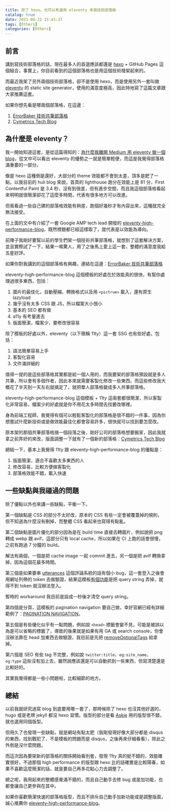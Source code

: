 ```yaml
---
title: 除了 hexo，也可以考慮用 eleventy 來寫技術部落格
catalog: true
date: 2021-08-22 15:43:37
tags: [Others]
categories: [Others]
---
```


## 前言

講到寫技術部落格的話，現在最多人的首選應該都還是 [hexo](https://hexo.io/zh-tw/) + GitHub Pages 這個組合，事實上，你目前看到的這個部落格也是用這個技術棧架起來的。

而最近我架了另外兩個技術部落格，卻不是使用 hexo，而是使用另外一套叫做 [eleventy](https://www.11ty.dev/) 的 static site generator，使用的滿意度極高，因此特地寫了這篇文章跟大家推薦這套。

如果你想先看是哪兩個部落格，在這邊：

1. [ErrorBaker 技術共筆部落格](https://blog.errorbaker.tw/)
2. [Cymetrics Tech Blog](https://tech-blog.cymetrics.io/)

<!-- more -->

## 為什麼是 eleventy？

我一開始知道這套，是從這篇得知的：[為什麼我離開 Medium 用 eleventy 做一個 blog](https://jason-memo.dev/posts/why-i-leave-medium-and-build-blog-with-eleventy/)，從文中可以看出 eleventy 的優勢之一就是簡單輕便，而這是我覺得部落格滿重要的一部分。

像是 hexo 這種倒是還好，大部分的 theme 效能都不會到太差，頂多是肥了一點，以我目前的 huli blog 來說，首頁的 lighthouse 跑分在效能上是 81 分，First Contentful Paint 是 3.4 秒，沒有到很差，但有進步空間，而且我這個部落格看起來明明就很簡潔卻花了這麼多時間，代表有很多地方可以改進。

但我看過一些自己建的部落格效能有夠差，跑個好幾秒才有內容出來，這種就完全無法接受。

在上面的文中有介紹了一套 Google AMP tech lead 開發的 [eleventy-high-performance-blog](https://github.com/google/eleventy-high-performance-blog)，既然標題都已經這樣取了，就代表是以效能為導向。

前陣子我剛好要幫以前的學生們架一個技術共筆部落格，就想到了這套解決方案，並且實際試了一下，結果一鳴驚人，用了之後馬上愛上這一套，整體的滿意度我給五星好評。

如果你對我講到的這個部落格有興趣，連結在這邊：[ErrorBaker 技術共筆部落格](https://blog.errorbaker.tw/)

eleventy-high-performance-blog 這個模板的好處在於效能真的很快，有幫你處理過很多東西，包括：

1. 圖片的最佳化，自動壓縮、轉換格式以及用 `<pictrue>` 載入，還有原生 lazyload
2. 幾乎沒有太多 CSS 跟 JS，所以檔案大小很小
3. 基本的 SEO 都有做
4. a11y 有考量進去
5. 版面簡潔，檔案少，要修改很容易

除了模板的好處以外，eleventy（以下簡稱 11ty）這一套 SSG 也有些好處，包括：

1. 語法簡單容易上手
2. 客製化容易
3. 文件滿詳細的

值得一提的是這些部落格其實都是給一個人用的，而我要架的部落格預設就是多人共筆，所以會有多個作者，因此本來就需要客製化修改一些東西。而這些修改我大概花了半天到一天左右就搞定了，就把單人部落格變成多人共筆部落格。

eleventy-high-performance-blog 這個模板 + 11ty 這兩套都很簡潔，所以客製化非常容易，檔案少的好處就是你不用花太多時間去找要改哪裡。

身為前端工程師，我覺得有個可以輕鬆客製化的部落格是很不錯的一件事，因為你想嘗試什麼新技術或是做效能最佳化都會容易許多，很快就可以找到要怎麼改。

原本架的那個共筆部落格搞一個段落之後，剛好公司的部落格想要搬家，因此我就拿之前弄好的來改，版面調整一下就有了一個新的部落格：[Cymetrics Tech Blog](https://tech-blog.cymetrics.io/)

總結一下，基本上我覺得 11ty 跟 eleventy-high-performance-blog 的優點是：

1. 版面簡潔，適合不喜歡太多東西的人
2. 修改容易，比較方便做客製化
3. 部落格效能不錯，載入快速

## 一些缺點與我碰過的問題

除了優點以外也來講一些缺點，平衡一下。

第一個缺點是 CSS 的部分不太好改，原本的 CSS 有些一定會被覆蓋掉的規則，但不知道為什麼沒有刪掉，而整體 CSS 看起來也寫得有點亂。

第二個缺點是圖片優化的部分因為是在 build time 直接去轉圖片，例如說把 png 轉成 webp 跟 avif，這部分只有 local cache，所以如果在 CI 上跑的話會很慢，之前有跑過 7 分鐘的 build。

解法有兩個，一個是把 cache image 一起 commit 進去，另一個是把 avif 轉換拿掉，因為這個花最多時間。

第三個是如果要串 [utterances](https://utteranc.es/) 這個評論系統的話有個小 bug，這一套登入之後會用網址列帶的 token 去做驗證，結果這模板[有個功能](https://github.com/google/eleventy-high-performance-blog/blob/60902bfdaf764f5b16b2af62cf10f63e0e74efbc/src/main.js#L27)是把 query string 弄掉，就得不到 token 就沒辦法登入。

暫時的 workaround 我目前是設成一秒後才清空 query string。

第四個是分頁，這模板的 pagination navigation 要自己做，幸好官網已經有詳細範例了：[PAGINATION NAVIGATION](https://www.11ty.dev/docs/pagination/nav/)。

第五個是有些優化似乎有一點問題，例如說 `<head>` 標籤會變不見，可能是被誤以為是可以省略的標籤了，導致的後果就是如果有用 GA 或 search console，你會沒辦法靠在 head 加東西去做驗證，我目前是先把 [removeOptionalTags](https://github.com/google/eleventy-high-performance-blog/blob/main/_11ty/optimize-html.js#L99) 給拿掉。

第六個是 SEO 有些 tag 不完整，例如說 `twitter:title`、`og:site_name`、`og:type` 這些沒有加上去，雖然說應該還是可以自動抓到一些東西，但寫清楚還是比較好的。

其實我覺得都是一些小問題啦，比較細節的地方。

## 總結

以前我就研究過寫 blog 到底要用哪一套了，那時候除了 hexo 也沒其他好選的，hugo 或是老牌 jekyll 都沒 hexo 習慣。版型的部分是看 [Askie](https://askie.today/about/) 用的版型很不錯，就也選用同個版型。

但用久了也發現一些缺點，就是網站有點太肥（我剛發現好像大部分都是 disqus 的東西，找到戰犯了，不是模板的問題而是 disqus，之後再來仔細看看），除此之外倒是沒什麼問題。

而這次因為要架新的部落格的關係開始看別套，發現 11ty 真的挺不錯的，效能確實很好，不過那個 high performance 的版型跟 hexo 比的話確實是比較陽春，如果不喜歡這麼簡潔的話，就是要自己再多花點心力去調整了。

總之呢，我用起來的整體感覺滿不錯的，而且自己動手去修 bug 或是加功能，也都會讓自己更參與在其中。

如果你喜歡簡潔快速的部落格版型，而且不排斥自己動手加新功能或是調整版面，誠心推薦你 [eleventy-high-performance-blog](https://github.com/google/eleventy-high-performance-blog)。
